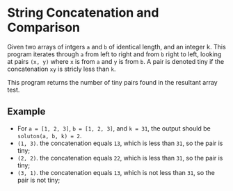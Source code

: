 # String Concatenation and Comparison

Given two arrays of intgers `a` and `b` of identical length, and an integer k. This program iterates through `a` from left to right and from `b` right to left, looking at pairs `(x, y)` where `x` is from `a` and `y` is from `b`. A pair is denoted tiny if the concatenation `xy` is stricly less than `k`.

This program returns the number of tiny pairs found in the resultant array test.

## Example

- For `a = [1, 2, 3]`, `b = [1, 2, 3]`, and `k = 31`, the output should be `soluton(a, b, k) = 2`.
- `(1, 3)`. the concatenation equals `13`, which is less than `31`, so the pair is tiny;
- `(2, 2)`. the concatenation equals `22`, which is less than `31`, so the pair is tiny;
- `(3, 1)`. the concatenation equals `13`, which is not less than `31`, so the pair is not tiny;
